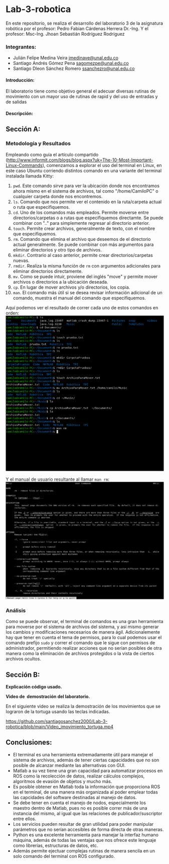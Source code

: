 # Lab-3-robotica

En este repositorio, se realiza el desarrollo del laboratorio 3 de la asignatura robótica por el profesor: Pedro Fabian Cárdenas Herrera Dr.-Ing. Y el profesor:
Msc-Ing. Jhoan Sebastián Rodríguez Rodríguez

### Integrantes:
- Julián Felipe Medina Veira <jmedinave@unal.edu.co>
- Santiago Andrés Gómez Pena <sagomezpe@unal.edu.co>
- Santiago Dleon Sánchez Romero <ssanchezro@unal.edu.co>

#### Introducción:
El laboratorio tiene como objetivo general el adecuar diversas rutinas de movimiento con un mayor uso de rutinas de rapid y del uso de entradas y de salidas

#### Descripción:

## Sección A:
### Metodología y Resultados
Empleando como guía el artículo compartido (http://www.informit.com/blogs/blog.aspx?uk=The-10-Most-Important-Linux-Commands), comenzamos a explorar el uso del terminal en Linux, en este caso Ubuntu corriendo distintos comando en una variante del terminal instalada llamada Kitty:
1. `pwd`. Este comando sirve  para ver la ubicación donde nos encontramos ahora mismo en el sistema de archivos, tal como "/home/CamiloPC" o cualquier carpeta donde nos encontremos.
2. `ls`. Comando que nos permite ver el contenido en la ruta/carpeta actual o ruta que especifiquemos.
3. `cd`. Uno de los comandos más empleados. Permite moverse entre directorios/carpetas o a rutas que especifiquemos directamte. Se puede combinar con ".." para simplemente regresar al directorio anterior.
4. `touch`. Permite crear archivos, generalmente de texto, con el nombre que especifiquemos.
5. `rm`. Comando que elimina el archivo que deseemos de el directorio actual generalmente. Se puede combinar con más argumentos para eliminar directorios y otro tipo de archivos.
6. `mkdir`. Contrario al caso anterior, permite crear directorios/carpetas nuevas.
7. `rmdir`. Realiza la misma función de `rm` con argumentos adicionales para eliminar directorios directamente.
8. `mv`. Como se puede intuir, proviene del inglés "move" y permite mover archivos o directorios a la ubicación deseada.
9. `cp`. En lugar de mover archivos y/o directorios, los copia.
10. `man`. El comando más útil si se desea revisar información adicional de un comando, muestra el manual del comando que especifiquemos.
 
Aquí podemos ver el resultado de correr cada uno de estos comandos en orden:
![Screenshot from 2022-04-07 18-42-22](https://github.com/santiagosanchez2000/Lab-3-robotica/blob/main/imagen%20de%20comandos%201.png)

Y el manual de usuario resultante al llamar `man rm`:
![Screenshot from 2022-04-07 18-42-11](https://github.com/santiagosanchez2000/Lab-3-robotica/blob/main/imagen%20de%20comandos%202.png)

### Análisis
Como se puede observar, el terminal de comandos es una gran herramienta para moverse por el sistema de archivos del sistema, y así mismo generar los cambios y modificaciones necesarios de manera ágil. Adicionalemente hay que tener en cuenta el tema de permisos, para lo cual podemos usar el comando prefijo `sudo` y correr el comando que le sigue con permisos de administrador, permitiendo realizar acciones que no serían posibles de otra manera como la eliminación de archivos protegidos o la vista de ciertos archivos ocultos.


## Sección B:

<p><strong>Explicaci&oacute;n c&oacute;digo usado.</strong></p>

<p><strong>Video de &nbsp;demostraci&oacute;n del laboratorio.</strong></p>
<p>En el siguiente video se realiza la demostraci&oacute;n de los movimientos que se lograron de la tortuga usando las teclas indicadas.</p>

https://github.com/santiagosanchez2000/Lab-3-robotica/blob/main/Video_imovimiento_tortuga.mp4

## Conclusiones:
- El terminal es una herramienta extremadamente útil para manejar el sistema de archivos, además de tener ciertas capacidades que no son posible de alcanzar mediante las alternativas con GUI.
- Matlab a su vez tiene una gran capacidad para automatizar procesos en ROS como la recolección de datos, realizar cálculos complejos, algoritmos de evasión de objetos y mucho más.
- Es posible obtener en Matlab toda la información que proporciona ROS en el terminal, de una manera más organizada al poder emplear todas las capcidades del software destinadas al manejo de datos.
- Se debe tener en cuenta el manejo de nodos, especialmente los maestro dentro de Matlab, pues no es posible correr más de una instancia del mismo, al igual que las relaciones de publicador/suscriptor entre ellos.
- Los servicios pueden resultar de gran utilidad para poder manipular parámetros que no serían accesibles de forma directa de otras maneras.
- Python es una excelente herramienta para manejar la interfaz humano máquina, además de todas las ventajas que nos ofrece este lenguaje como librerías, estructuras de datos, etc.
- Además permite ejectuar complejas rutinas de manera sencila en un solo comando del terminal con ROS configurado.
